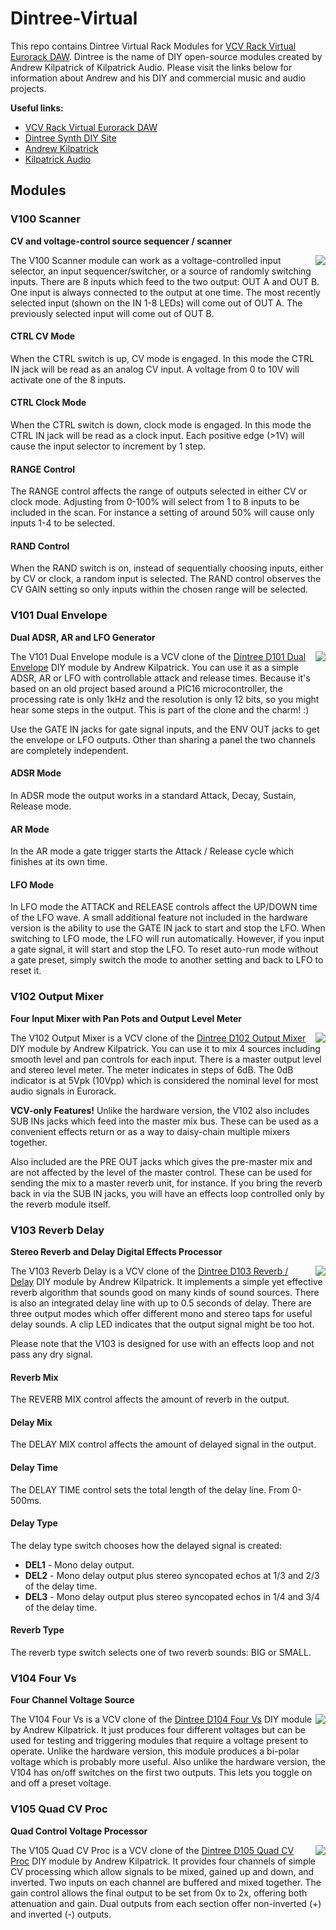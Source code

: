 # Dintree-Virtual

This repo contains Dintree Virtual Rack Modules for
[VCV Rack Virtual Eurorack DAW](https://vcvrack.com). Dintree is
the name of DIY open-source modules created by Andrew Kilpatrick of
Kilpatrick Audio. Please visit the links below for information about Andrew
and his DIY and commercial music and audio projects.

**Useful links:**

* [VCV Rack Virtual Eurorack DAW](https://vcvrack.com)
* [Dintree Synth DIY Site](http://dintree.com)
* [Andrew Kilpatrick](https://www.andrewkilpatrick.org)
* [Kilpatrick Audio](https://www.kilpatrickaudio.com)

## Modules

### V100 Scanner
**CV and voltage-control source sequencer / scanner**

<img align="right" src="https://github.com/hires/Dintree-Virtual/raw/master/res/images/V100-Scanner.png" />

The V100 Scanner module can work as a voltage-controlled input selector,
an input sequencer/switcher, or a source of randomly switching inputs. There
are 8 inputs which feed to the two output: OUT A and OUT B. One input is
always connected to the output at one time. The most recently selected input
(shown on the IN 1-8 LEDs) will come out of OUT A. The previously selected
input will come out of OUT B.

#### CTRL CV Mode

When the CTRL switch is up, CV mode is engaged. In this mode the CTRL IN
jack will be read as an analog CV input. A voltage from 0 to 10V will
activate one of the 8 inputs.

#### CTRL Clock Mode

When the CTRL switch is down, clock mode is engaged. In this mode the CTRL IN
jack will be read as a clock input. Each positive edge (>1V) will cause the
input selector to increment by 1 step.

#### RANGE Control

The RANGE control affects the range of outputs selected in either CV or clock
mode. Adjusting from 0-100% will select from 1 to 8 inputs to be included in
the scan. For instance a setting of around 50% will cause only inputs 1-4 to
be selected.

#### RAND Control

When the RAND switch is on, instead of sequentially choosing inputs, either by
CV or clock, a random input is selected. The RAND control observes the CV GAIN
setting so only inputs within the chosen range will be selected.

### V101 Dual Envelope
**Dual ADSR, AR and LFO Generator**

<img align="right" src="https://github.com/hires/Dintree-Virtual/raw/master/res/images/V101-Dual_Envelope.png" />

The V101 Dual Envelope module is a VCV clone of the [Dintree D101 Dual Envelope](http://dintree.com/#D101)
DIY module by Andrew Kilpatrick. You can use it as a simple ADSR, AR or LFO
with controllable attack and release times. Because it's based on an old
project based around a PIC16 microcontroller, the processing rate is only 1kHz
and the resolution is only 12 bits, so you might hear some steps in the output.
This is part of the clone and the charm! :)

Use the GATE IN jacks for gate signal inputs, and the ENV OUT jacks to get the
envelope or LFO outputs. Other than sharing a panel the two channels are
completely independent.

#### ADSR Mode

In ADSR mode the output works in a standard Attack, Decay, Sustain, Release mode.

#### AR Mode

In the AR mode a gate trigger starts the Attack / Release cycle which finishes
at its own time.

#### LFO Mode

In LFO mode the ATTACK and RELEASE controls affect the UP/DOWN time of the LFO
wave. A small additional feature not included in the hardware version is the
ability to use the GATE IN jack to start and stop the LFO. When switching to LFO
mode, the LFO will run automatically. However, if you input a gate signal, it
will start and stop the LFO. To reset auto-run mode without a gate preset,
simply switch the mode to another setting and back to LFO to reset it.

### V102 Output Mixer
**Four Input Mixer with Pan Pots and Output Level Meter**

<img align="right" src="https://github.com/hires/Dintree-Virtual/raw/master/res/images/V102-Output_Mixer.png" />

The V102 Output Mixer is a VCV clone of the [Dintree D102 Output Mixer](http://dintree.com/#D102)
DIY module by Andrew Kilpatrick. You can use it to mix 4 sources including smooth
level and pan controls for each input. There is a master output level and stereo
level meter. The meter indicates in steps of 6dB. The 0dB indicator is at 5Vpk
(10Vpp) which is considered the nominal level for most audio signals in Eurorack.

**VCV-only Features!**
Unlike the hardware version, the V102 also includes SUB INs jacks which feed
into the master mix bus. These can be used as a convenient effects return or as
a way to daisy-chain multiple mixers together.

Also included are the PRE OUT jacks which gives the pre-master mix and are not
affected by the level of the master control. These can be used for sending the
mix to a master reverb unit, for instance. If you bring the reverb back in via
the SUB IN jacks, you will have an effects loop controlled only by the reverb
module itself.

### V103 Reverb Delay
**Stereo Reverb and Delay Digital Effects Processor**

<img align="right" src="https://github.com/hires/Dintree-Virtual/raw/master/res/images/V103-Reverb_Delay.png" />

The V103 Reverb Delay is a VCV clone of the [Dintree D103 Reverb / Delay](http://dintree.com/#D103)
DIY module by Andrew Kilpatrick. It implements a simple yet effective reverb
algorithm that sounds good on many kinds of sound sources. There is also an
integrated delay line with up to 0.5 seconds of delay. There are three output
modes which offer different mono and stereo taps for useful delay sounds. A clip
LED indicates that the output signal might be too hot.

Please note that the V103 is designed for use with an effects loop and not pass
any dry signal.

#### Reverb Mix

The REVERB MIX control affects the amount of reverb in the output.

#### Delay Mix

The DELAY MIX control affects the amount of delayed signal in the output.

#### Delay Time

The DELAY TIME control sets the total length of the delay line. From 0-500ms.

#### Delay Type

The delay type switch chooses how the delayed signal is created:

- **DEL1** - Mono delay output.
- **DEL2** - Mono delay output plus stereo syncopated echos at 1/3 and 2/3 of the delay time.
- **DEL3** - Mono delay output plus stereo syncopated echos in 1/4 and 3/4 of the delay time.

#### Reverb Type

The reverb type switch selects one of two reverb sounds: BIG or SMALL.

### V104 Four Vs
**Four Channel Voltage Source**

<img align="right" src="https://github.com/hires/Dintree-Virtual/raw/master/res/images/V104-Four_Vs.png" />

The V104 Four Vs is a VCV clone of the [Dintree D104 Four Vs](http://dintree.com/#D104)
DIY module by Andrew Kilpatrick. It just produces four different voltages but
can be used for testing and triggering modules that require a voltage present
to operate. Unlike the hardware version, this module produces a bi-polar voltage
which is probably more useful. Also unlike the hardware version, the V104 has
on/off switches on the first two outputs. This lets you toggle on and off a
preset voltage.

### V105 Quad CV Proc
**Quad Control Voltage Processor**

<img align="right" src="https://github.com/hires/Dintree-Virtual/raw/master/res/images/V105-Quad_CV_Proc.png" />

The V105 Quad CV Proc is a VCV clone of the [Dintree D105 Quad CV Proc](http://dintree.com/#D105)
DIY module by Andrew Kilpatrick. It provides four channels of simple CV
processing which allow signals to be mixed, gained up and down, and inverted.
Two inputs on each channel are buffered and mixed together. The gain control
allows the final output to be set from 0x to 2x, offering both attenuation
and gain. Dual outputs from each section offer non-inverted (+) and inverted (-)
outputs.
